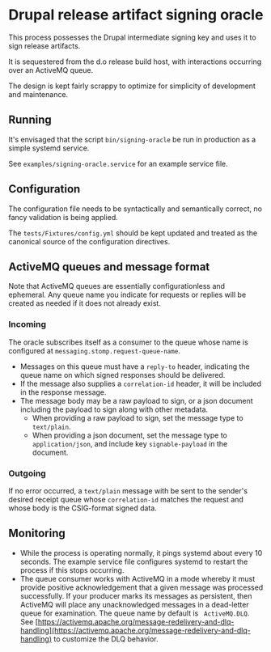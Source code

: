 # Drupal release artifact signing oracle

This process possesses the Drupal intermediate signing key and uses it to sign release artifacts.

It is sequestered from the d.o release build host, with interactions occurring over an ActiveMQ queue.

The design is kept fairly scrappy to optimize for simplicity of development and maintenance.

## Running
It's envisaged that the script `bin/signing-oracle` be run in production as a simple systemd service.

See `examples/signing-oracle.service` for an example service file.

## Configuration
The configuration file needs to be syntactically and semantically correct, no fancy validation is being applied.

The `tests/Fixtures/config.yml` should be kept updated and treated as the canonical source of the configuration
directives.

## ActiveMQ queues and message format
Note that ActiveMQ queues are essentially configurationless and ephemeral. Any queue name you indicate for requests
or replies will be created as needed if it does not already exist.

### Incoming
The oracle subscribes itself as a consumer to the queue whose name is configured at `messaging.stomp.request-queue-name`.

 * Messages on this queue must have a `reply-to` header, indicating the queue name on which signed responses should be
   delivered.
 * If the message also supplies a `correlation-id` header, it will be included in the response message.
 * The message body may be a raw payload to sign, or a json document including the payload to sign along with other
   metadata.
   * When providing a raw payload to sign, set the message type to `text/plain`.
   * When providing a json document, set the message type to `application/json`, and include key `signable-payload` in
     the document. 

### Outgoing
If no error occurred, a `text/plain` message with be sent to the sender's desired receipt queue whose `correlation-id`
matches the request and whose body is the CSIG-format signed data.

## Monitoring
 * While the process is operating normally, it pings systemd about every 10 seconds. The example service file
   configures systemd to restart the process if this stops occurring.
 * The queue consumer works with ActiveMQ in a mode whereby it must provide positive acknowledgement that
   a given message was processed successfully. If your producer marks its messages as persistent, then
   ActiveMQ will place any unacknowledged messages in a dead-letter queue for examination. The queue name
   by default is ` ActiveMQ.DLQ`. See [https://activemq.apache.org/message-redelivery-and-dlq-handling](https://activemq.apache.org/message-redelivery-and-dlq-handling)
   to customize the DLQ behavior. 